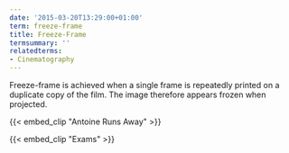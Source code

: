 ```yaml
---
date: '2015-03-20T13:29:00+01:00'
term: freeze-frame
title: Freeze-Frame
termsummary: ''
relatedterms:
- Cinematography
---
```


Freeze-frame is achieved when a single frame is repeatedly printed on a duplicate copy of the film.<!--more--> The image therefore appears frozen when projected.


{{< embed_clip "Antoine Runs Away" >}}

{{< embed_clip "Exams" >}}